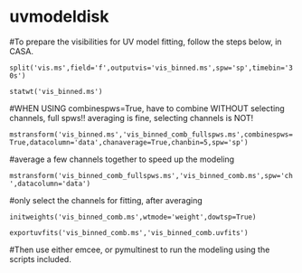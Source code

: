 # uvmodeldisk
#To prepare the visibilities for UV model fitting, follow the steps below, in CASA.

```split('vis.ms',field='f',outputvis='vis_binned.ms',spw='sp',timebin='30s')```

```statwt('vis_binned.ms')```

#WHEN USING combinespws=True, have to combine WITHOUT selecting channels, full spws!!  averaging is fine, selecting channels is NOT!

```mstransform('vis_binned.ms','vis_binned_comb_fullspws.ms',combinespws=True,datacolumn='data',chanaverage=True,chanbin=5,spw='sp')``` 

#average a few channels together to speed up the modeling

```mstransform('vis_binned_comb_fullspws.ms','vis_binned_comb.ms',spw='ch',datacolumn='data')``` 

#only select the channels for fitting, after averaging

```initweights('vis_binned_comb.ms',wtmode='weight',dowtsp=True)```

```exportuvfits('vis_binned_comb.ms','vis_binned_comb.uvfits')```

#Then use either emcee, or pymultinest to run the modeling using the scripts included.
